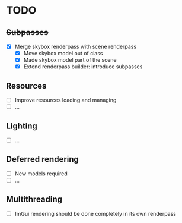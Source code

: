 # TODO

## ~~Subpasses~~
- [x] Merge skybox renderpass with scene renderpass
  - [x] Move skybox model out of class
  - [x] Made skybox model part of the scene
  - [x] Extend renderpass builder: introduce subpasses

## Resources
- [ ] Improve resources loading and managing
- [ ] ...

## Lighting
- [ ] ...

## Deferred rendering
- [ ] New models required
- [ ] ...

## Multithreading
- [ ] ImGui rendering should be done completely in its own renderpass
